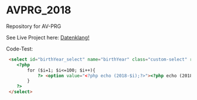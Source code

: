 # AVPRG_2018
Repository for AV-PRG

See Live Project here:
[Datenklang!](https://www.weakhost.de/)


Code-Test:
```html
 <select id="birthYear_select" name="birthYear" class="custom-select" required="required">
    <?php
        for ($i=1; $i<=100; $i++){
            ?> <option value="<?php echo (2018-$i);?>"><?php echo (2018-$i);?></option> <?php
        }
    ?>
 </select>
```
